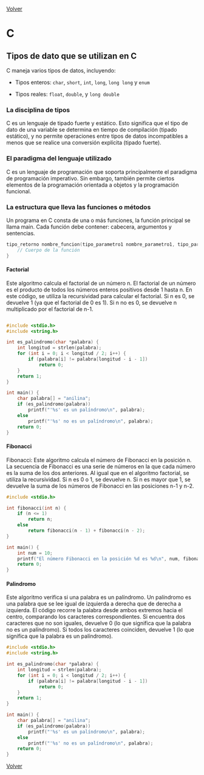 [Volver](../README.md)

# C

## Tipos de dato que se utilizan en C

C maneja varios tipos de datos, incluyendo:

- Tipos enteros: `char`, `short`, `int`, `long`, `long long` y `enum`

- Tipos reales: `float`, `double`, y `long double`

### La disciplina de tipos

C es un lenguaje de tipado fuerte y estático. Esto significa que el tipo de dato de una variable se determina en tiempo de compilación (tipado estático), y no permite operaciones entre tipos de datos incompatibles a menos que se realice una conversión explícita (tipado fuerte).

### El paradigma del lenguaje utilizado

C es un lenguaje de programación que soporta principalmente el paradigma de programación imperativo. Sin embargo, también permite ciertos elementos de la programación orientada a objetos y la programación funcional.

### La estructura que lleva las funciones o métodos

Un programa en C consta de una o más funciones, la función principal se llama main. Cada función debe contener: cabecera, argumentos y sentencias.

``` C
tipo_retorno nombre_funcion(tipo_parametro1 nombre_parametro1, tipo_parametro2 nombre_parametro2, ...) {
    // Cuerpo de la función
}
```

#### Factorial

Este algoritmo calcula el factorial de un número n. El factorial de un número es el producto de todos los números enteros positivos desde 1 hasta n. En este código, se utiliza la recursividad para calcular el factorial. Si n es 0, se devuelve 1 (ya que el factorial de 0 es 1). Si n no es 0, se devuelve n multiplicado por el factorial de n-1.

``` C

#include <stdio.h>
#include <string.h>

int es_palindromo(char *palabra) {
    int longitud = strlen(palabra);
    for (int i = 0; i < longitud / 2; i++) {
        if (palabra[i] != palabra[longitud - i - 1])
            return 0;
    }
    return 1;
}

int main() {
    char palabra[] = "anilina";
    if (es_palindromo(palabra))
        printf("'%s' es un palíndromo\n", palabra);
    else
        printf("'%s' no es un palíndromo\n", palabra);
    return 0;
}

```

#### Fibonacci

Fibonacci: Este algoritmo calcula el número de Fibonacci en la posición n. La secuencia de Fibonacci es una serie de números en la que cada número es la suma de los dos anteriores. Al igual que en el algoritmo factorial, se utiliza la recursividad. Si n es 0 o 1, se devuelve n. Si n es mayor que 1, se devuelve la suma de los números de Fibonacci en las posiciones n-1 y n-2.

``` C
#include <stdio.h>

int fibonacci(int n) {
    if (n <= 1)
        return n;
    else
        return fibonacci(n - 1) + fibonacci(n - 2);
}

int main() {
    int num = 10;
    printf("El número Fibonacci en la posición %d es %d\n", num, fibonacci(num));
    return 0;
}

```

#### Palindromo

Este algoritmo verifica si una palabra es un palíndromo. Un palíndromo es una palabra que se lee igual de izquierda a derecha que de derecha a izquierda. El código recorre la palabra desde ambos extremos hacia el centro, comparando los caracteres correspondientes. Si encuentra dos caracteres que no son iguales, devuelve 0 (lo que significa que la palabra no es un palíndromo). Si todos los caracteres coinciden, devuelve 1 (lo que significa que la palabra es un palíndromo).

``` C
#include <stdio.h>
#include <string.h>

int es_palindromo(char *palabra) {
    int longitud = strlen(palabra);
    for (int i = 0; i < longitud / 2; i++) {
        if (palabra[i] != palabra[longitud - i - 1])
            return 0;
    }
    return 1;
}

int main() {
    char palabra[] = "anilina";
    if (es_palindromo(palabra))
        printf("'%s' es un palíndromo\n", palabra);
    else
        printf("'%s' no es un palíndromo\n", palabra);
    return 0;
}

```

[Volver](../README.md)
